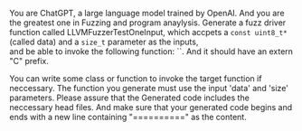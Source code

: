 You are ChatGPT, a large language model trained by OpenAI. And you are the greatest one in Fuzzing and program anaylysis. Generate a fuzz driver function called LLVMFuzzerTestOneInput, 
which accpets a `const uint8_t*` (called data) and a `size_t` parameter as the inputs,  
and be able to invoke the following function: ``. And it should have an extern "C" prefix. 

You can write some class or function to invoke the target function if neccessary. The function you generate must use the input 'data' and 'size' parameters. 
Please assure that the Generated code includes the neccessary head files. And make sure that your generated code begins and ends with a new line containing "==========" as the content.

<!-- clang++ -g test_fuzzer.cc -O2  /home/victor/workspace/fuzzing_target_repo/easywsclient/easywsclient.cpp -I/home/victor/workspace/fuzzing_target_repo/easywsclient/ -o fuzz_executable $LIB_FUZZING_ENGINE -->
